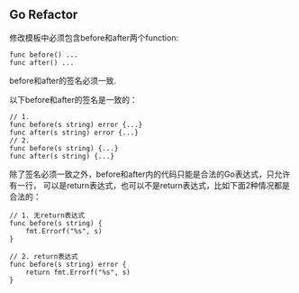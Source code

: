 Go Refactor
--------------

修改模板中必须包含before和after两个function:

```
func before() ...
func after() ...
```

before和after的签名必须一致.

以下before和after的签名是一致的：

```
// 1.
func before(s string) error {...}
func after(s string) error {...}
// 2.
func before(s string) {...}
func after(s string) {...}
```

除了签名必须一致之外，before和after内的代码只能是合法的Go表达式，只允许有一行，
可以是return表达式，也可以不是return表达式，比如下面2种情况都是合法的：

```
// 1. 无return表达式
func before(s string) {
	fmt.Errorf("%s", s)
}

// 2. return表达式
func before(s string) error {
	return fmt.Errorf("%s", s)
}
```

